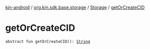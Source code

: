 [kin-android](../../index.md) / [org.kin.sdk.base.storage](../index.md) / [Storage](index.md) / [getOrCreateCID](./get-or-create-c-i-d.md)

# getOrCreateCID

`abstract fun getOrCreateCID(): `[`String`](https://kotlinlang.org/api/latest/jvm/stdlib/kotlin/-string/index.html)